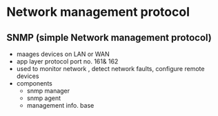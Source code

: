# Network management protocol
## SNMP (simple Network management protocol)

- maages devices on LAN or WAN
- app layer protocol port no. 161& 162
- used to monitor network , detect network faults, configure remote devices
- components 
	- snmp manager
	- snmp agent 
	- management info. base